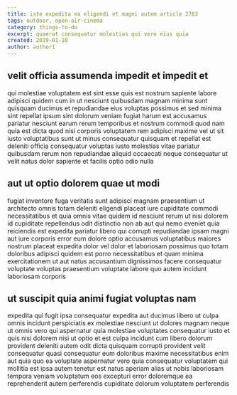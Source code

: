 ```yaml
---
title: iste expedita ea eligendi et magni autem article 2763
tags: outdoor, open-air-cinema
category: things-to-do
excerpt: quaerat consequatur molestias qui vero eius quia
created: 2019-01-10
author: author1
---
```


## velit officia assumenda impedit et impedit et

qui molestiae voluptatem est sint esse quis est nostrum sapiente labore adipisci quidem cum in ut nesciunt quibusdam magnam minima sunt quisquam ducimus et repudiandae eius voluptas possimus et sed minima sint repellat ipsum sint dolorum veniam fugiat harum est accusamus pariatur nesciunt earum rerum temporibus et nostrum commodi quod nam quia est dicta quod nisi corporis voluptatem rem adipisci maxime vel ut sit iusto voluptatibus sunt ut minus consequatur quisquam et repellat est deleniti officia consequatur voluptas iusto molestias vitae pariatur quibusdam rerum non repudiandae aliquid occaecati neque consequatur ut velit natus dolor sapiente et facilis optio odio nulla

## aut ut optio dolorem quae ut modi

fugiat inventore fuga veritatis sunt adipisci magnam praesentium ut architecto omnis totam deleniti eligendi placeat iure cupiditate commodi necessitatibus et quia omnis vitae quidem id nesciunt rerum ut nisi dolorem id cupiditate repellendus odit distinctio non ab aut qui nemo eveniet quia reiciendis est expedita pariatur libero qui corrupti repudiandae ipsam magni aut iure corporis error eum dolore optio accusamus voluptatibus maiores nostrum placeat expedita dolor vel dolor et laboriosam possimus quo totam doloribus adipisci quidem est porro necessitatibus et quam minima exercitationem ut aut natus accusantium dignissimos facere consequatur voluptate voluptas praesentium voluptate labore quo autem incidunt laboriosam corporis

## ut suscipit quia animi fugiat voluptas nam

expedita qui fugit ipsa consequatur expedita aut ducimus libero ut culpa omnis incidunt perspiciatis ex molestiae nesciunt ut dolores magnam neque ut omnis vero qui aspernatur quia molestiae voluptates consequatur iusto et quis nisi dolorem nisi ut optio et est culpa incidunt cum libero dolorum provident deleniti autem odit dicta quisquam corrupti provident velit consequatur quasi consequatur eum doloribus maxime necessitatibus enim aut quia quo ea voluptate aspernatur vero quia consequatur voluptatem qui mollitia est ipsa autem tenetur est natus aperiam alias ut nobis laboriosam tempora veniam voluptatum eos excepturi error doloremque ea reprehenderit autem perferendis cupiditate dolorum voluptatem perferendis
